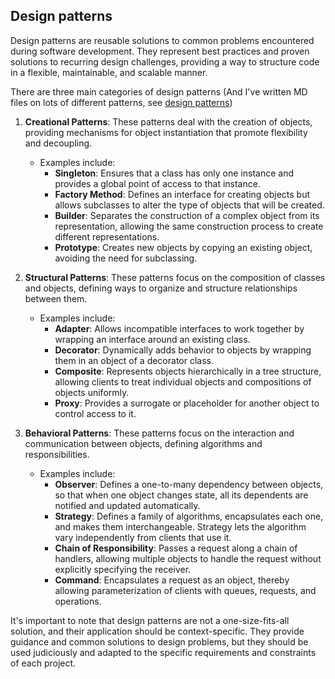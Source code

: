 ## Design patterns

Design patterns are reusable solutions to common problems encountered during software development. They represent best practices and proven solutions to recurring design challenges, providing a way to structure code in a flexible, maintainable, and scalable manner.

There are three main categories of design patterns (And I've written MD files on lots of different patterns, see [design patterns](./../design-patterns))

1. **Creational Patterns**: These patterns deal with the creation of objects, providing mechanisms for object instantiation that promote flexibility and decoupling.

   - Examples include:
     - **Singleton**: Ensures that a class has only one instance and provides a global point of access to that instance.
     - **Factory Method**: Defines an interface for creating objects but allows subclasses to alter the type of objects that will be created.
     - **Builder**: Separates the construction of a complex object from its representation, allowing the same construction process to create different representations.
     - **Prototype**: Creates new objects by copying an existing object, avoiding the need for subclassing.

2. **Structural Patterns**: These patterns focus on the composition of classes and objects, defining ways to organize and structure relationships between them.

   - Examples include:
     - **Adapter**: Allows incompatible interfaces to work together by wrapping an interface around an existing class.
     - **Decorator**: Dynamically adds behavior to objects by wrapping them in an object of a decorator class.
     - **Composite**: Represents objects hierarchically in a tree structure, allowing clients to treat individual objects and compositions of objects uniformly.
     - **Proxy**: Provides a surrogate or placeholder for another object to control access to it.

3. **Behavioral Patterns**: These patterns focus on the interaction and communication between objects, defining algorithms and responsibilities.

   - Examples include:
     - **Observer**: Defines a one-to-many dependency between objects, so that when one object changes state, all its dependents are notified and updated automatically.
     - **Strategy**: Defines a family of algorithms, encapsulates each one, and makes them interchangeable. Strategy lets the algorithm vary independently from clients that use it.
     - **Chain of Responsibility**: Passes a request along a chain of handlers, allowing multiple objects to handle the request without explicitly specifying the receiver.
     - **Command**: Encapsulates a request as an object, thereby allowing parameterization of clients with queues, requests, and operations.

It's important to note that design patterns are not a one-size-fits-all solution, and their application should be context-specific. They provide guidance and common solutions to design problems, but they should be used judiciously and adapted to the specific requirements and constraints of each project.